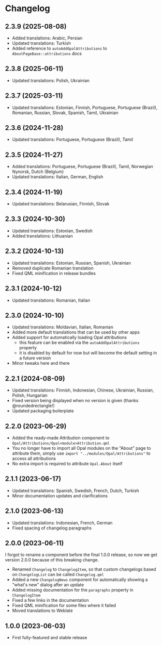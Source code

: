 <!--
SPDX-FileCopyrightText: 2023-2024 Mirian Margiani
SPDX-License-Identifier: GFDL-1.3-or-later
-->

# Changelog

## 2.3.9 (2025-08-08)

- Added translations: Arabic, Persian
- Updated translations: Turkish
- Added reference to `autoAddOpalAttributions` to `AboutPageBase::attributions` docs

## 2.3.8 (2025-06-11)

- Updated translations: Polish, Ukrainian

## 2.3.7 (2025-03-11)

- Updated translations: Estonian, Finnish, Portuguese, Portuguese (Brazil), Romanian, Russian, Slovak, Spanish, Tamil, Ukrainian

## 2.3.6 (2024-11-28)

- Updated translations: Portuguese, Portuguese (Brazil), Tamil

## 2.3.5 (2024-11-27)

- Added translations: Portuguese, Portuguese (Brazil), Tamil, Norwegian Nynorsk, Dutch (Belgium)
- Updated translations: Italian, German, English

## 2.3.4 (2024-11-19)

- Updated translations: Belarusian, Finnish, Slovak

## 2.3.3 (2024-10-30)

- Updated translations: Estonian, Swedish
- Added translations: Lithuanian

## 2.3.2 (2024-10-13)

- Updated translations: Estonian, Russian, Spanish, Ukrainian
- Removed duplicate Romanian translation
- Fixed QML minification in release bundles

## 2.3.1 (2024-10-12)

- Updated translations: Romanian, Italian

## 2.3.0 (2024-10-10)

- Updated translations: Moldavian, Italian, Romanian
- Added more default translations that can be used by other apps
- Added support for automatically loading Opal attributions
    - this feature can be enabled via the `autoAddOpalAttributions` property
    - it is disabled by default for now but will become the default setting in a future version
- Minor tweaks here and there

## 2.2.1 (2024-08-09)

- Updated translations: Finnish, Indonesian, Chinese, Ukrainian, Russian, Polish, Hungarian
- Fixed version being displayed when no version is given (thanks @roundedrectangle!)
- Updated packaging boilerplate

## 2.2.0 (2023-06-29)

- Added the ready-made Attribution component to `Opal/Attributions/Opal<module>Attribution.qml`
- You no longer have to import all Opal modules on the “About” page to attribute them,
  simply use `import "../modules/Opal/Attributions"` to access all attributions
- No extra import is required to attribute `Opal.About` itself

## 2.1.1 (2023-06-17)

- Updated translations: Spanish, Swedish, French, Dutch, Turkish
- Minor documentation updates and clarifications

## 2.1.0 (2023-06-13)

- Updated translations: Indonesian, French, German
- Fixed spacing of changelog paragraphs

## 2.0.0 (2023-06-11)

I forgot to rename a component before the final 1.0.0 release, so now we get
version 2.0.0 because of this breaking change.

- Renamed `Changelog` to `ChangelogItem`, so that custom changelogs based on
  `ChangelogList` can be called `Changelog.qml`
- Added a new `ChangelogNews` component for automatically showing a "what's new" dialog after an update
- Added missing documentation for the `paragraphs` property in `ChangelogItem`
- Fixed a few links in the documentation
- Fixed QML minification for some files where it failed
- Moved translations to Weblate

## 1.0.0 (2023-06-03)

- First fully-featured and stable release
